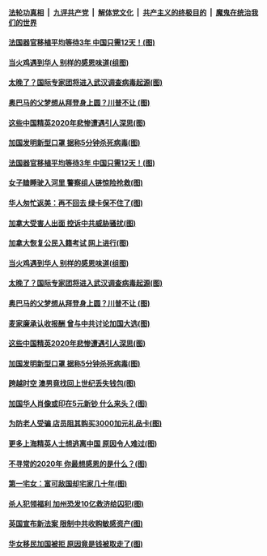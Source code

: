 ####  [法轮功真相](../../../../basic/blob/master/README.md?t=11300731) &nbsp;|&nbsp; [九评共产党](../../../../9ping.md/blob/master/README.md?t=11300731) &nbsp;|&nbsp; [解体党文化](../../../../jtdwh.md/blob/master/README.md?t=11300731)  &nbsp;|&nbsp; [共产主义的终极目的](../../../../gczydzjmd.md/blob/master/README.md?t=11300731) &nbsp;|&nbsp; [魔鬼在统治我们的世界](../../../../mgztzwmdsj.md/blob/master/README.md?t=11300731) 

#### [法国器官移植平均等待3年 中国只需12天！(图)](../pages/p3/954127.md?t=11300731) 

#### [当火鸡遇到华人 别样的感恩味道(组图)](../pages/p3/954082.md?t=11300731) 

#### [太晚了？国际专家团将进入武汉调查病毒起源(图)](../pages/p3/954001.md?t=11300731) 

#### [奥巴马的父梦想从拜登身上圆？川普不让 (图)](../pages/p3/953497.md?t=11300731) 

#### [这些中国精英2020年悲惨遭遇引人深思(图)](../pages/p3/953981.md?t=11300731) 

#### [加国发明新型口罩 据称5分钟杀死病毒(图)](../pages/p3/953973.md?t=11300731) 

#### [法国器官移植平均等待3年 中国只需12天！(图)](../pages/p3/954127.md?t=11300731) 

#### [女子瞌睡驶入河里 警察组人链惊险抢救(图)](../pages/p3/954130.md?t=11300731) 

#### [华人匆忙返美：再不回去 绿卡保不住了(图)](../pages/p3/954122.md?t=11300731) 

#### [加拿大受害人出面 控诉中共威胁骚扰(图)](../pages/p3/954125.md?t=11300731) 

#### [加拿大恢复公民入籍考试 网上进行(图)](../pages/p3/954124.md?t=11300731) 

#### [当火鸡遇到华人 别样的感恩味道(组图)](../pages/p3/954082.md?t=11300731) 

#### [太晚了？国际专家团将进入武汉调查病毒起源(图)](../pages/p3/954001.md?t=11300731) 

#### [奥巴马的父梦想从拜登身上圆？川普不让 (图)](../pages/p3/953497.md?t=11300731) 

#### [麦家廉承认收报酬 曾与中共讨论加国大选(图)](../pages/p3/953991.md?t=11300731) 

#### [这些中国精英2020年悲惨遭遇引人深思(图)](../pages/p3/953981.md?t=11300731) 

#### [加国发明新型口罩 据称5分钟杀死病毒(图)](../pages/p3/953973.md?t=11300731) 

#### [跨越时空 澳男竟找回上世纪丢失钱包(图)](../pages/p3/953969.md?t=11300731) 

#### [加国华人肖像或印在5元新钞 什么来头？(图)](../pages/p3/953553.md?t=11300731) 

#### [为防老人受骗 店员阻其购买3000加元礼品卡(图)](../pages/p3/953910.md?t=11300731) 

#### [更多上海精英人士想逃离中国 原因令人难过(图)](../pages/p3/953878.md?t=11300731) 

#### [不寻常的2020年 你最想感恩的是什么？(图)](../pages/p3/953863.md?t=11300731) 

#### [第一宅女：富可敌国却宅家几十年(图)](../pages/p3/953835.md?t=11300731) 

#### [杀人犯领福利 加州恐发10亿救济给囚犯(图)](../pages/p3/953792.md?t=11300731) 

#### [英国宣布新法案 限制中共收购敏感资产(图)](../pages/p3/953794.md?t=11300731) 

#### [华女移民加国被拒 原因竟是钱被取走了(图)](../pages/p3/953786.md?t=11300731) 

